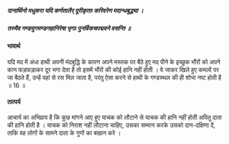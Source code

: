 ##### दानार्थिनो मधुकरा यदि कर्णतालैर् दूरीकृताः करिवरेण मदान्धबुद्ध्या ।
##### तस्यैव गण्डयुगमण्डनहानिरेषा भृगाः पुनर्विकचपद्मवने वसन्ति ॥

#### भावार्थ

यदि मद में अंधा हाथी अपनी मंदबुद्धि के कारण अपने मस्तक पर बैठे हुए मद पीने के इच्छुक भौंरों को अपने कान फड़फड़ाकर दूर भगा देता है तो इसमें भौंरों की कोई हानि नहीं होती । वे जाकर खिले हुए कमलों पर जा बैठते हैं, उन्हें वहां से रस मिल जाता है, परंतु ऐसा करने से हाथी के गण्डस्थल की ही शोभा नष्ट होती है ॥ 16 ॥

#### तात्पर्य

आचार्य का अभिप्राय है कि कुछ मांगने आए हुए याचक को लौटाने से याचक की हानि नहीं होती अपितु दाता की हानि होती है । याचक को निराश नहीं लौटाना चाहिए, उसका सम्मान करके उसको दान-दक्षिणा दें, ताकि वह लोगों के सामने दाता के गुणों का बखान करे ।